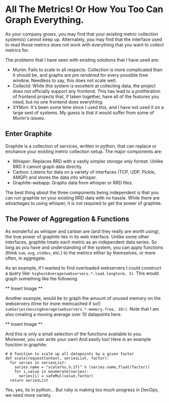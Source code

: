 All The Metrics! Or How You Too Can Graph Everything.
=====================================================

As your company grows, you may find that your existing metric
collection system(s) cannot keep up. Alternately, you may find that the
interface used to read those metrics does not work with everything that you
want to collect metrics for.

The problems that I have seen with existing solutions that I have used are:

* Munin: Fails to scale in all respects. Collection is more complicated than it
should be, and graphs are _pre rendered_ for every possible time window.
Needless to say, this does not scale well.
* Collectd: While this system is excellent at collecting data, the project does
not officially support any frontend. This has lead to a proliferation of
frontend projects that, if taken together, have all of the features you need,
but no one frontend does everything.
* XYMon: It's been some time since I used this, and I have not used it on a
large sest of systems. My guess is that it would suffer from some of Munin's
issues.


Enter Graphite
--------------

Graphite is a collection of services, written in python, that can replace or 
enchance your existing metric collection setup. The major components are:

* Whisper: Replaces RRD with a vastly simpler _storage only_ format. Unlike RRD
it cannot graph data directly.
* Carbon: Listens for data on a variety of interfaces (TCP, UDP, Pickle, AMQP)
and stores the data into whisper.
* Graphite-webapp: Graphs data from whisper or RRD files.

The best thing about the three components being independent is that you can run
graphite on your existing RRD data with no hassle. While there are advantages
to using whisper, it is not required to get the power of graphite.


The Power of Aggregation & Functions
------------------------------------

As wonderful as whisper and carbon are (and they really are worth using), the
true power of graphite lies in its web interface. Unlike some other interfaces,
graphite treats each metric as an independent data series. So long as you have
and understanding of the system, you can apply functions (think `sum`, `avg`,
`stddev`, etc.) to the metrics either by themselves, or more often, in 
aggregate.

As an example, if I wanted to find overloaded webservers I could construct a
query like: 
`highestAverage(webservers.*.load.longterm, 3)`.
This would graph something like the following:

** Insert Image **

Another example, would be to graph the amount of unused memory on the 
webservers (time for more memcached if so!)
`sumSeries(movingAverage(webservers.*.memory.free, 10))`.
Note that I am also creating a moving average over 10 datapoints here.

** Insert Image **

And this is only a small selection of the functions available to you. Moreover,
_you can write your own_! And easily too! Here is an example function in
graphite:


    # A function to scale up all datapoints by a given factor
    def scale(requestContext, seriesList, factor):
      for series in seriesList:
        series.name = "scale(%s,%.1f)" % (series.name,float(factor))
        for i,value in enumerate(series):
          series[i] = safeMul(value,factor)
      return seriesList

Yes, yes, its in python... But ruby is making too much progress in DevOps, we
need more variety.
